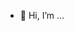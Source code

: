 - 👋 Hi, I’m ...

<!---
RacerXT/RacerXT is a ✨ special ✨ repository because its `README.md` (this file) appears on your GitHub profile.
You can click the Preview link to take a look at your changes.
--->
